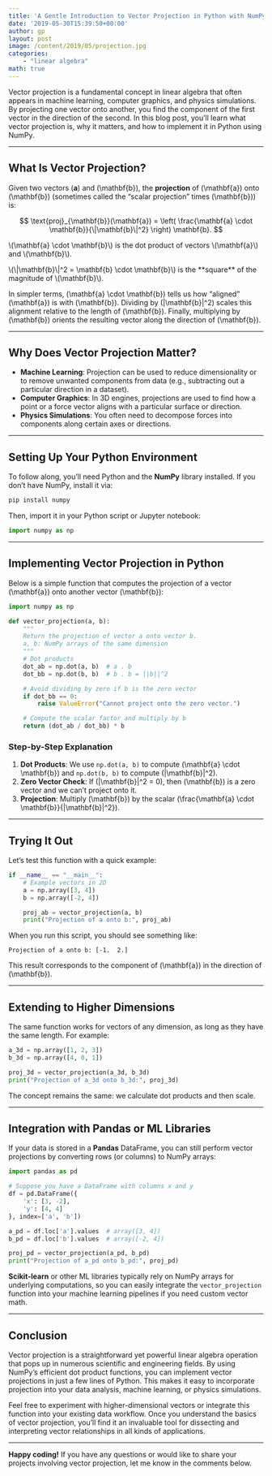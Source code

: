 ```yaml
---
title: 'A Gentle Introduction to Vector Projection in Python with NumPy'
date: '2019-05-30T15:39:50+00:00'
author: gp
layout: post
image: /content/2019/05/projection.jpg
categories:
    - "linear algebra"
math: true
---
```


Vector projection is a fundamental concept in linear algebra that often appears in  machine learning, computer graphics,
and physics simulations. 
By projecting one vector onto another, you find the component of the first vector in the direction of 
the second. In this blog post, you’ll learn what vector projection is, why it matters, and how to implement it in Python using NumPy.

---

## What Is Vector Projection?

Given two vectors $(\mathbf{a})$ and \(\mathbf{b}\), the **projection** of \(\mathbf{a}\) onto \(\mathbf{b}\) (sometimes called the “scalar projection” times \(\mathbf{b}\)) is:

$$
\text{proj}_{\mathbf{b}}(\mathbf{a}) 
= \left( \frac{\mathbf{a} \cdot \mathbf{b}}{\|\mathbf{b}\|^2} \right) \mathbf{b}.
$$

<p> \(\mathbf{a} \cdot \mathbf{b}\) is the dot product of vectors \(\mathbf{a}\) and \(\mathbf{b}\).</p>
<p> \(\|\mathbf{b}\|^2 = \mathbf{b} \cdot \mathbf{b}\) is the **square** of the magnitude of \(\mathbf{b}\).</p>

In simpler terms, \(\mathbf{a} \cdot \mathbf{b}\) tells us how “aligned” \(\mathbf{a}\) is with \(\mathbf{b}\). Dividing by \(\|\mathbf{b}\|^2\) scales this alignment relative to the length of \(\mathbf{b}\). Finally, multiplying by \(\mathbf{b}\) orients the resulting vector along the direction of \(\mathbf{b}\).

---

## Why Does Vector Projection Matter?
- **Machine Learning**: Projection can be used to reduce dimensionality or to remove unwanted components from data (e.g., subtracting out a particular direction in a dataset).
- **Computer Graphics**: In 3D engines, projections are used to find how a point or a force vector aligns with a particular surface or direction.  
- **Physics Simulations**: You often need to decompose forces into components along certain axes or directions.  

---

## Setting Up Your Python Environment

To follow along, you’ll need Python and the **NumPy** library installed. If you don’t have NumPy, install it via:

```bash
pip install numpy
```

Then, import it in your Python script or Jupyter notebook:

```python
import numpy as np
```

---

## Implementing Vector Projection in Python

Below is a simple function that computes the projection of a vector \(\mathbf{a}\) onto another vector \(\mathbf{b}\):

```python
import numpy as np

def vector_projection(a, b):
    """
    Return the projection of vector a onto vector b.
    a, b: NumPy arrays of the same dimension
    """
    # Dot products
    dot_ab = np.dot(a, b)  # a . b
    dot_bb = np.dot(b, b)  # b . b = ||b||^2

    # Avoid dividing by zero if b is the zero vector
    if dot_bb == 0:
        raise ValueError("Cannot project onto the zero vector.")

    # Compute the scalar factor and multiply by b
    return (dot_ab / dot_bb) * b
```

### Step-by-Step Explanation

1. **Dot Products**: We use `np.dot(a, b)` to compute \(\mathbf{a} \cdot \mathbf{b}\) and `np.dot(b, b)` to compute \(\|\mathbf{b}\|^2\).  
2. **Zero Vector Check**: If \(\|\mathbf{b}\|^2 = 0\), then \(\mathbf{b}\) is a zero vector and we can’t project onto it.  
3. **Projection**: Multiply \(\mathbf{b}\) by the scalar \(\frac{\mathbf{a} \cdot \mathbf{b}}{\|\mathbf{b}\|^2}\).  

---

## Trying It Out

Let’s test this function with a quick example:

```python
if __name__ == "__main__":
    # Example vectors in 2D
    a = np.array([3, 4])
    b = np.array([-2, 4])

    proj_ab = vector_projection(a, b)
    print("Projection of a onto b:", proj_ab)
```

When you run this script, you should see something like:

```
Projection of a onto b: [-1.  2.]
```

This result corresponds to the component of \(\mathbf{a}\) in the direction of \(\mathbf{b}\).

---

## Extending to Higher Dimensions

The same function works for vectors of any dimension, as long as they have the same length. For example:

```python
a_3d = np.array([1, 2, 3])
b_3d = np.array([4, 0, 1])

proj_3d = vector_projection(a_3d, b_3d)
print("Projection of a_3d onto b_3d:", proj_3d)
```

The concept remains the same: we calculate dot products and then scale.

---

## Integration with Pandas or ML Libraries

If your data is stored in a **Pandas** DataFrame, you can still perform vector projections by converting rows (or columns) to NumPy arrays:

```python
import pandas as pd

# Suppose you have a DataFrame with columns x and y
df = pd.DataFrame({
    'x': [3, -2],
    'y': [4, 4]
}, index=['a', 'b'])

a_pd = df.loc['a'].values  # array([3, 4])
b_pd = df.loc['b'].values  # array([-2, 4])

proj_pd = vector_projection(a_pd, b_pd)
print("Projection of a_pd onto b_pd:", proj_pd)
```

**Scikit-learn** or other ML libraries typically rely on NumPy arrays for underlying computations, so you can easily integrate the `vector_projection` function into your machine learning pipelines if you need custom vector math.

---

## Conclusion

Vector projection is a straightforward yet powerful linear algebra operation that pops up in numerous scientific and engineering fields. By using NumPy’s efficient dot product functions, you can implement vector projections in just a few lines of Python. This makes it easy to incorporate projection into your data analysis, machine learning, or physics simulations.

Feel free to experiment with higher-dimensional vectors or integrate this function into your existing data workflow. Once you understand the basics of vector projection, you’ll find it an invaluable tool for dissecting and interpreting vector relationships in all kinds of applications.

---

**Happy coding!** If you have any questions or would like to share your projects involving vector projection, let me know in the comments below.
